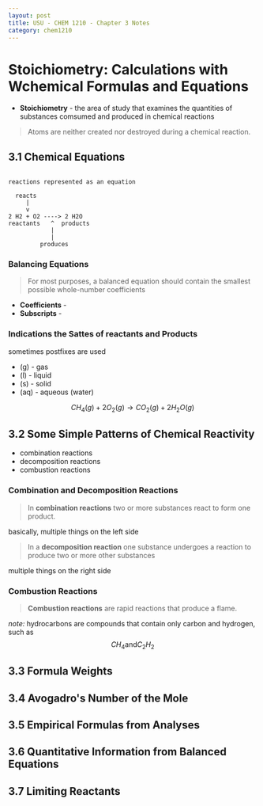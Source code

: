 ```yaml
---
layout: post
title: USU - CHEM 1210 - Chapter 3 Notes
category: chem1210
---
```


# Stoichiometry: Calculations with Wchemical Formulas and Equations

- __Stoichiometry__ - the area of study that examines the quantities of substances comsumed and produced in chemical reactions

> Atoms are neither created nor destroyed during a chemical reaction.

## 3.1 Chemical Equations

~~~

reactions represented as an equation

  reacts     
     |      
     v      
2 H2 + O2 ----> 2 H2O
reactants   ^  products
            |
            |
         produces

~~~

### Balancing Equations

> For most purposes, a balanced equation should contain the smallest possible whole-number coefficients

- __Coefficients__ - 
- __Subscripts__ - 

### Indications the Sattes of reactants and Products

sometimes postfixes are used

- (g) - gas
- (l) - liquid
- (s) - solid
- (aq) - aqueous (water)

$$CH_4(g) + 2 O_2(g) \rightarrow CO_2(g) +  2 H_2O(g)$$

## 3.2 Some Simple Patterns of Chemical Reactivity

- combination reactions
- decomposition reactions
- combustion reactions

### Combination and Decomposition Reactions
> In __combination reactions__ two or more substances react to form one product.

basically, multiple things on the left side

> In a __decomposition reaction__ one substance undergoes a reaction to produce two or more other substances

multiple things on the right side

### Combustion Reactions

> __Combustion reactions__ are rapid reactions that produce a flame.

_note:_ hydrocarbons are compounds that contain only carbon and hydrogen, such as $$CH_4 \text{and} C_2H_2$$

## 3.3 Formula Weights

## 3.4 Avogadro's Number of the Mole

## 3.5 Empirical Formulas from Analyses

## 3.6 Quantitative Information from Balanced Equations

## 3.7 Limiting Reactants